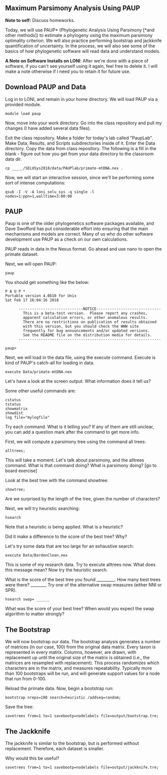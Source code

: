 ## Maximum Parsimony Analysis Using PAUP

**Note to self:** Discuss homeworks. 

Today, we will use  PAUP* (Phylogenetic Analysis Using Parsimony [*and other methods]) to estimate a phylogeny using the maximum parsimony optimality criterion. We will also practice performing bootstrap and jackknife quantification of uncertainty. In the process, we will also see some of the basics of how phylogenetic software will read data and understand models.

**A Note on Software Installs on LONI**: After we're done with a piece of software, if you can't see yourself using it again, feel free to delete it. I will make a note otherwise if I need you to retain it for future use. 

## Download PAUP and Data

Log in to LONI, and remain in your home directory. We will load PAUP via a provided module.

```UNIX
module load paup
```

Now, move into your work directory. Go into the class repository and pull my changes (I have added several data files). 

Exit the class repository. Make a folder for today's lab called "PaupLab". Make Data, Results, and Scripts subdirectories inside of it. Enter the Data directory. Copy the data from class repository. The following is a fill in the blank - figure out how you get from your data directory to the classroom data dir. 

```UNIX
cp _____/SELUSys2018/data/PAUPlab/primate-mtDNA.nex .
``` 

Now, we will start an interactive session, since we'll be performing some sort of intense computations:

```UNIX
qsub -I -V -A loni_selu_sys -q single -l nodes=1:ppn=1,walltime=3:00:00
```

## PAUP 

Paup is one of the older phylogenetics software packages available, and Dave Swofford has put considerable effort into ensuring that the main mechanisms and models are correct. Many of us who do other software development use PAUP as a check on our own calculations.

PAUP reads in data in the Nexus format. Go ahead and use nano to open the primate dataset. 

Next, we will open PAUP:

```UNIX
paup
```

You should get something like the below:

```UNIX
P A U P *
Portable version 4.0b10 for Unix
Sat Feb 17 16:04:16 2018

      -----------------------------NOTICE-----------------------------
        This is a beta-test version.  Please report any crashes,
        apparent calculation errors, or other anomalous results.
        There are no restrictions on publication of results obtained
        with this version, but you should check the WWW site
        frequently for bug announcements and/or updated versions.  
        See the README file on the distribution media for details.
      ----------------------------------------------------------------

paup>

```

Next, we will load in the data file, using the execute command. Execute is kind of PAUP's catch-all for loading in data.

```UNIX
execute Data/primate-mtDNA.nex
```

Let's have a look at the screen output. What information does it tell us?

Some other useful commands are:

```
cstatus
tstatus
showmatrix
showdist
log file="mylogfile"
```

Try each command. What is it telling you? If any of them are still unclear, you can add a question mark after the command to get more info.

First, we will compute a parsimony tree using the command all trees:

```UNIX
alltrees;
```

This will take a moment. Let's talk about parsimony, and the alltrees command. What is that command doing? What is parsimony doing? [go to board exercise]

Look at the best tree with the command showtree:

```unix
showtree;
```

Are we surprised by the length of the tree, given the number of characters?

Next, we will try heuristic searching:

```unix
hsearch
```

Note that a heuristic is being applied. What is a heuristic? 

Did it make a difference to the score of the best tree? Why?

Let's try some data that are too large for an exhaustive search:

```
execute Data/BardenClean.nex
```

This is some of my research data. Try to execute alltrees now. What does this message mean? Now try the heuristic search.

What is the score of the best tree you found _________. How many best trees were there? ________ Try one of the alternative swap measures (either NNI or SPR). 

```
hsearch swap= ______
```

What was the score of your best tree? When would you expect the swap algorithm to matter strongly?

## The Bootstrap 

We will now bootstrap our data. The bootstrap analysis generates a number of matrices (in our case, 100) from the original data matrix. Every taxon is represented in every matrix. Columns, however, are drawn, with replacement up until the original size of the matrix is obtained (i.e., the matrices are resampled with replacement). This process randomizes which characters are in the matrix, and measures repeatability. Typically more than 100 bootstraps will be run, and will generate support values for a node that run from 0-100. 


Reload the primate data. Now, begin a bootstrap run: 

```UNIX
bootstrap nreps=100 search=heuristic /addseq=random;
```

Save the tree:

```UNIX
savetrees from=1 to=1 savebootp=nodelabels file=output/bootstrap.tre;
```

## The Jackknife


The jackknife is similar to the bootstrap, but is performed without replacement. Therefore, each dataset is smaller.

Why would this be useful?

```unix 
savetrees from=1 to=1 savebootp=nodelabels file=output/jackknife.tre;
```



